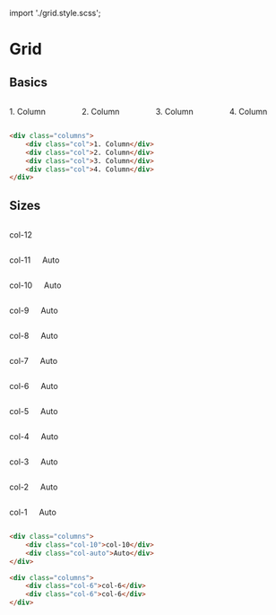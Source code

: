 import './grid.style.scss';

# Grid

## Basics

<div class='zyle-preview'>
	<div class='columns'>
		<div class='column'>
			<p>1. Column</p>
		</div>
		<div class='column'>
			<p>2. Column</p>
		</div>
		<div class='column'>
			<p>3. Column</p>
		</div>
		<div class='column'>
			<p>4. Column</p>
		</div>
	</div>
</div>

```html
<div class="columns">
	<div class="col">1. Column</div>
	<div class="col">2. Column</div>
	<div class="col">3. Column</div>
	<div class="col">4. Column</div>
</div>
```

## Sizes

<div class="zyle-preview">
	<div class="columns-size-review">
    	<div class="columns">
    		<div class="column-12">
    			<p>col-12</p>
    		</div>
    	</div>
		<div class="columns">
    		<div class="column-11">
    			<p>col-11</p>
    		</div>
			<div class="column-auto">
    			<p>Auto</p>
    		</div>
    	</div>
		<div class="columns">
    		<div class="column-10">
    			<p>col-10</p>
    		</div>
			<div class="column-auto">
    			<p>Auto</p>
    		</div>
    	</div>
		<div class="columns">
    		<div class="column-9">
    			<p>col-9</p>
    		</div>
			<div class="column-auto">
    			<p>Auto</p>
    		</div>
    	</div>
		<div class="columns">
    		<div class="column-8">
    			<p>col-8</p>
    		</div>
			<div class="column-auto">
    			<p>Auto</p>
    		</div>
    	</div>
		<div class="columns">
    		<div class="column-7">
    			<p>col-7</p>
    		</div>
			<div class="column-auto">
    			<p>Auto</p>
    		</div>
    	</div>
		<div class="columns">
    		<div class="column-6">
    			<p>col-6</p>
    		</div>
			<div class="column-auto">
    			<p>Auto</p>
    		</div>
    	</div>
		<div class="columns">
    		<div class="column-5">
    			<p>col-5</p>
    		</div>
			<div class="column-auto">
    			<p>Auto</p>
    		</div>
    	</div>
		<div class="columns">
    		<div class="column-4">
    			<p>col-4</p>
    		</div>
			<div class="column-auto">
    			<p>Auto</p>
    		</div>
    	</div>
		<div class="columns">
    		<div class="column-3">
    			<p>col-3</p>
    		</div>
			<div class="column-auto">
    			<p>Auto</p>
    		</div>
    	</div>
		<div class="columns">
    		<div class="column-2">
    			<p>col-2</p>
    		</div>
			<div class="column-auto">
    			<p>Auto</p>
    		</div>
    	</div>
		<div class="columns">
    		<div class="column-1">
    			<p>col-1</p>
    		</div>
			<div class="column-auto">
    			<p>Auto</p>
    		</div>
    	</div>
	</div>
</div>

```html
<div class="columns">
	<div class="col-10">col-10</div>
	<div class="col-auto">Auto</div>
</div>

<div class="columns">
	<div class="col-6">col-6</div>
	<div class="col-6">col-6</div>
</div>
```
